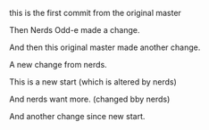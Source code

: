 this is the first commit from the original master

Then Nerds Odd-e made a change.

And then this original master made another change.


A new change from nerds.

This is a new start (which is altered by nerds)


And nerds want more. (changed bby nerds)

And another change since new start.
